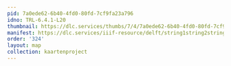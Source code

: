 ```yaml
---
pid: 7a0ede62-6b40-4fd0-80fd-7cf9fa23a796
idno: TRL-6.4.1-L20
thumbnail: https://dlc.services/thumbs/7/4/7a0ede62-6b40-4fd0-80fd-7cf9fa23a796/full/400,339/0/default.jpg
manifest: https://dlc.services/iiif-resource/delft/string1string2string3/kaartenproject-2007/TRL-6.4.1-L20
order: '324'
layout: map
collection: kaartenproject
---
```

